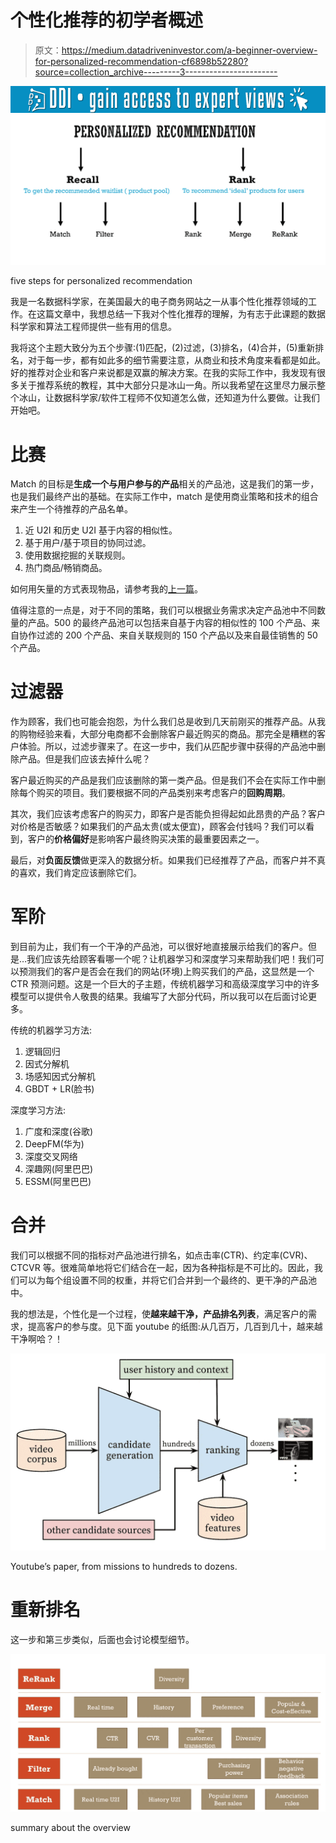 # 个性化推荐的初学者概述

> 原文：<https://medium.datadriveninvestor.com/a-beginner-overview-for-personalized-recommendation-cf6898b52280?source=collection_archive---------3----------------------->

[![](img/7d2912091cd26a584b4eb9263ee51923.png)](http://www.track.datadriveninvestor.com/1B9E)![](img/5834df7e125f878ac9c6efb9be21aff7.png)

five steps for personalized recommendation

我是一名数据科学家，在美国最大的电子商务网站之一从事个性化推荐领域的工作。在这篇文章中，我想总结一下我对个性化推荐的理解，为有志于此课题的数据科学家和算法工程师提供一些有用的信息。

我将这个主题大致分为五个步骤:(1)匹配，(2)过滤，(3)排名，(4)合并，(5)重新排名，对于每一步，都有如此多的细节需要注意，从商业和技术角度来看都是如此。好的推荐对企业和客户来说都是双赢的解决方案。在我的实际工作中，我发现有很多关于推荐系统的教程，其中大部分只是冰山一角。所以我希望在这里尽力展示整个冰山，让数据科学家/软件工程师不仅知道怎么做，还知道为什么要做。让我们开始吧。

# 比赛

Match 的目标是**生成一个与用户参与的产品**相关的产品池，这是我们的第一步，也是我们最终产出的基础。在实际工作中，match 是使用商业策略和技术的组合来产生一个待推荐的产品名单。

1.  近 U2I 和历史 U2I 基于内容的相似性。
2.  基于用户/基于项目的协同过滤。
3.  使用数据挖掘的关联规则。
4.  热门商品/畅销商品。

如何用矢量的方式表现物品，请参考我的[上一篇](https://medium.com/datadriveninvestor/represent-users-and-products-in-a-data-science-way-for-e-commerce-website-22d7dbc24c33)。

值得注意的一点是，对于不同的策略，我们可以根据业务需求决定产品池中不同数量的产品。500 的最终产品池可以包括来自基于内容的相似性的 100 个产品、来自协作过滤的 200 个产品、来自关联规则的 150 个产品以及来自最佳销售的 50 个产品。

# 过滤器

作为顾客，我们也可能会抱怨，为什么我们总是收到几天前刚买的推荐产品。从我的购物经验来看，大部分电商都不会删除客户最近购买的商品。那完全是糟糕的客户体验。所以，过滤步骤来了。在这一步中，我们从匹配步骤中获得的产品池中删除产品。但是我们应该去掉什么呢？

客户最近购买的产品是我们应该删除的第一类产品。但是我们不会在实际工作中删除每个购买的项目。我们要根据不同的产品类别来考虑客户的**回购周期**。

其次，我们应该考虑客户的购买力，即客户是否能负担得起如此昂贵的产品？客户对价格是否敏感？如果我们的产品太贵(或太便宜)，顾客会付钱吗？我们可以看到，客户的**价格偏好**是影响客户最终购买决策的最重要因素之一。

最后，对**负面反馈**做更深入的数据分析。如果我们已经推荐了产品，而客户并不真的喜欢，我们肯定应该删除它们。

# 军阶

到目前为止，我们有一个干净的产品池，可以很好地直接展示给我们的客户。但是…我们应该先给顾客看哪一个呢？让机器学习和深度学习来帮助我们吧！我们可以预测我们的客户是否会在我们的网站(环境)上购买我们的产品，这显然是一个 CTR 预测问题。这是一个巨大的子主题，传统机器学习和高级深度学习中的许多模型可以提供令人敬畏的结果。我编写了大部分代码，所以我可以在后面讨论更多。

传统的机器学习方法:

1.  逻辑回归
2.  因式分解机
3.  场感知因式分解机
4.  GBDT + LR(脸书)

深度学习方法:

1.  广度和深度(谷歌)
2.  DeepFM(华为)
3.  深度交叉网络
4.  深趣网(阿里巴巴)
5.  ESSM(阿里巴巴)

# 合并

我们可以根据不同的指标对产品池进行排名，如点击率(CTR)、约定率(CVR)、CTCVR 等。很难简单地将它们结合在一起，因为各种指标是不可比的。因此，我们可以为每个组设置不同的权重，并将它们合并到一个最终的、更干净的产品池中。

我的想法是，个性化是一个过程，使**越来越干净，产品排名列表**，满足客户的需求，提高客户的参与度。见下面 youtube 的纸图:从几百万，几百到几十，越来越干净啊哈？！

![](img/25c649e901bcdb0361f63e5aa5af90a5.png)

Youtube’s paper, from missions to hundreds to dozens.

# 重新排名

这一步和第三步类似，后面也会讨论模型细节。

![](img/927926e11c204b2c598f954608952759.png)

summary about the overview
